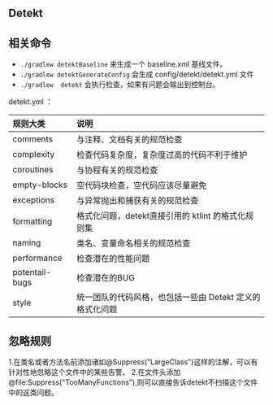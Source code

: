 ## Detekt

## 相关命令
- `./gradlew detektBaseline` 来生成一个 baseline.xml 基线文件。
- `./gradlew detektGenerateConfig` 会生成 config/detekt/detekt.yml 文件
- `./gradlew  detekt` 会执行检查，如果有问题会输出到控制台。

detekt.yml ：

| 规则大类           | 说明                               |
|:---------------|:---------------------------------|
| comments       | 与注释、文档有关的规范检查                    |
| complexity     | 检查代码复杂度，复杂度过高的代码不利于维护            |
| coroutines     | 与协程有关的规范检查                       |
| empty-blocks   | 空代码块检查，空代码应该尽量避免                 |
| exceptions     | 与异常抛出和捕获有关的规范检查                  |
| formatting     | 格式化问题，detekt直接引用的 ktlint 的格式化规则集 |
| naming         | 类名、变量命名相关的规范检查                   |
| performance    | 检查潜在的性能问题                        |
| potentail-bugs | 检查潜在的BUG                         |
| style          | 统一团队的代码风格，也包括一些由 Detekt 定义的格式化问题 |


## 忽略规则
1.在类名或者方法名前添加诸如@Suppress("LargeClass")这样的注解，可以有针对性地忽略这个文件中的某些告警。
2.在文件头添加@file:Suppress("TooManyFunctions"),则可以直接告诉detekt不扫描这个文件中的这类问题。
